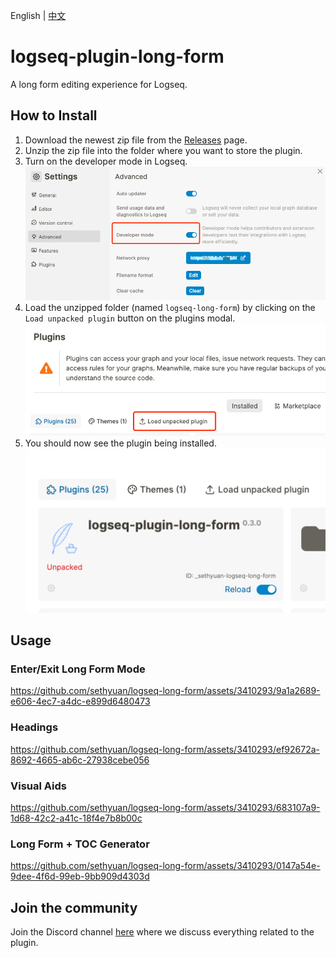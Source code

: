 English | [中文](README.zh.md)

# logseq-plugin-long-form

A long form editing experience for Logseq.

## How to Install

1. Download the newest zip file from the [Releases](https://github.com/sethyuan/logseq-long-form/releases) page.
1. Unzip the zip file into the folder where you want to store the plugin.
1. Turn on the developer mode in Logseq. ![](./assets/developer_mode.png)
1. Load the unzipped folder (named `logseq-long-form`) by clicking on the `Load unpacked plugin` button on the plugins modal. ![](./assets/load_plugin.png)
1. You should now see the plugin being installed. ![](./assets/plugin_installed.png)

## Usage

### Enter/Exit Long Form Mode

https://github.com/sethyuan/logseq-long-form/assets/3410293/9a1a2689-e606-4ec7-a4dc-e899d6480473

### Headings

https://github.com/sethyuan/logseq-long-form/assets/3410293/ef92672a-8692-4665-ab6c-27938cebe056

### Visual Aids

https://github.com/sethyuan/logseq-long-form/assets/3410293/683107a9-1d68-42c2-a41c-18f4e7b8b00c

### Long Form + TOC Generator

https://github.com/sethyuan/logseq-long-form/assets/3410293/0147a54e-9dee-4f6d-99eb-9bb909d4303d

## Join the community

Join the Discord channel [here](https://discord.gg/E7TA5rUuKE) where we discuss everything related to the plugin.

